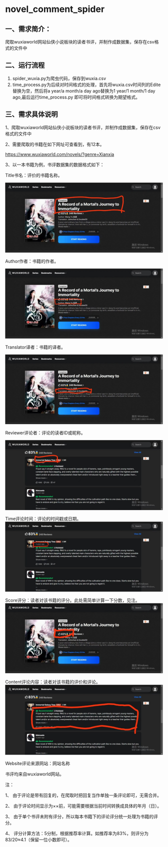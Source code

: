 # novel_comment_spider
## 一、需求简介：

爬取wuxiaworld网站仙侠小说板块的读者书评，并制作成数据集，保存在csv格式的文件中

## 二、运行流程

1. spider_wuxia.py为爬虫代码，保存到wuxia.csv
2. time_process.py为后续对时间格式的处理，首先将wuxia.csv时间列的Edite替换为空，然后将a year/a month/a day ago替换为1 year/1 month/1 day ago,最后运行time_process.py 即可将时间格式转换为期望格式。

## 三、需求具体说明

1、爬取wuxiaworld网站仙侠小说板块的读者书评，并制作成数据集，保存在csv格式的文件中

2、需要爬取的书籍在如下网址可查看到，有12本。

https://www.wuxiaworld.com/novels/?genre=Xianxia

3、以一本书籍为例，书评数据集的数据格式如下：

Title书名：评价的书籍名称。

![title](.\image\title.jpg)  

Author作者：书籍的作者。

![title](.\image\author.jpg) 

Translator译者：书籍的译者。

![title](.\image\translator.jpg)

Reviewer评论者：评论的读者ID或昵称。

![reviewer](.\image\reviewer.jpg)

Time评论时间：评论的时间戳或日期。![reviewer](.\image\time.jpg)

Score评分：读者对该书籍的评分。此处需简单计算一下分数，见注。 ![reviewer](.\image\score.jpg)

Content评论内容：读者对该书籍的评价和评论。     ![reviewer](.\image\content.jpg)

Website评论来源网站：网站名称

书评均来自wuxiaworld网站。

 注：

1、 由于评论是带有回复的，在爬取时把回复当作单独一条评论即可，无需合并。

2、 由于评论时间显示为××前，可能需要根据当前时间转换成具体的年月（日）。

3、 由于单个书评未附有评分，所以每本书籍下的评论评分统一处理为书籍的评分。

4、 评分计算方法：5分制，根据推荐率计算。如推荐率为83%，则评分为83/20≈4.1（保留一位小数即可）。
